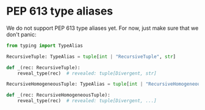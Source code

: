 # PEP 613 type aliases

We do not support PEP 613 type aliases yet. For now, just make sure that we don't panic:

```py
from typing import TypeAlias

RecursiveTuple: TypeAlias = tuple[int | "RecursiveTuple", str]

def _(rec: RecursiveTuple):
    reveal_type(rec)  # revealed: tuple[Divergent, str]

RecursiveHomogeneousTuple: TypeAlias = tuple[int | "RecursiveHomogeneousTuple", ...]

def _(rec: RecursiveHomogeneousTuple):
    reveal_type(rec)  # revealed: tuple[Divergent, ...]
```
